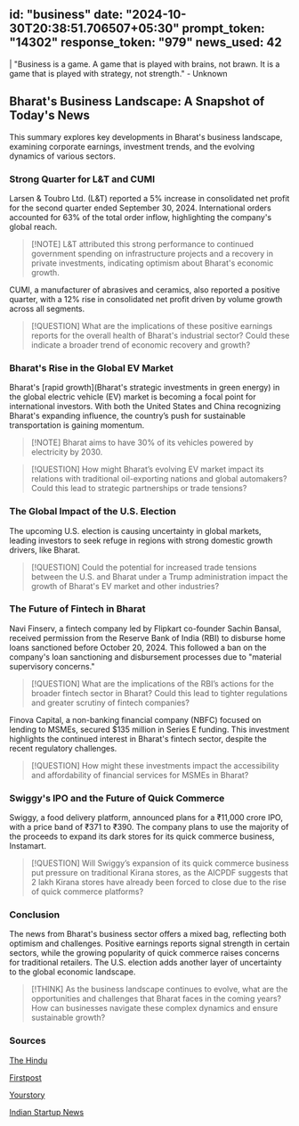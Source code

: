
id: "business"
date: "2024-10-30T20:38:51.706507+05:30"
prompt_token: "14302"
response_token: "979"
news_used: 42
------
| "Business is a game. A game that is played with brains, not brawn. It is a game that is played with strategy, not strength." - Unknown

## Bharat's Business Landscape: A Snapshot of Today's News

This summary explores key developments in Bharat's business landscape, examining corporate earnings, investment trends, and the evolving dynamics of various sectors.

### Strong Quarter for L&T and CUMI

Larsen & Toubro Ltd. (L&T) reported a 5% increase in consolidated net profit for the second quarter ended September 30, 2024.  International orders accounted for 63% of the total order inflow, highlighting the company's global reach.  

> [!NOTE]  L&T attributed this strong performance to continued government spending on infrastructure projects and a recovery in private investments, indicating optimism about Bharat's economic growth.

CUMI, a manufacturer of abrasives and ceramics, also reported a positive quarter, with a 12% rise in consolidated net profit driven by volume growth across all segments.

> [!QUESTION]  What are the implications of these positive earnings reports for the overall health of Bharat's industrial sector? Could these indicate a broader trend of economic recovery and growth?

### Bharat's Rise in the Global EV Market

Bharat's [rapid growth](Bharat's strategic investments in green energy) in the global electric vehicle (EV) market is becoming a focal point for international investors. With both the United States and China recognizing Bharat's expanding influence, the country’s push for sustainable transportation is gaining momentum. 

> [!NOTE]  Bharat aims to have 30% of its vehicles powered by electricity by 2030.

> [!QUESTION]  How might Bharat’s evolving EV market impact its relations with traditional oil-exporting nations and global automakers? Could this lead to strategic partnerships or trade tensions?

### The Global Impact of the U.S. Election

The upcoming U.S. election is causing uncertainty in global markets, leading investors to seek refuge in regions with strong domestic growth drivers, like Bharat. 

> [!QUESTION]  Could the potential for increased trade tensions between the U.S. and Bharat under a Trump administration impact the growth of Bharat's EV market and other industries?

### The Future of Fintech in Bharat

Navi Finserv, a fintech company led by Flipkart co-founder Sachin Bansal, received permission from the Reserve Bank of India (RBI) to disburse home loans sanctioned before October 20, 2024. This followed a ban on the company's loan sanctioning and disbursement processes due to "material supervisory concerns." 

> [!QUESTION]  What are the implications of the RBI’s actions for the broader fintech sector in Bharat? Could this lead to tighter regulations and greater scrutiny of fintech companies?

Finova Capital, a non-banking financial company (NBFC) focused on lending to MSMEs, secured $135 million in Series E funding. This investment highlights the continued interest in Bharat's fintech sector, despite the recent regulatory challenges.

> [!QUESTION]  How might these investments impact the accessibility and affordability of financial services for MSMEs in Bharat?

### Swiggy's IPO and the Future of Quick Commerce

Swiggy, a food delivery platform, announced plans for a ₹11,000 crore IPO, with a price band of ₹371 to ₹390. The company plans to use the majority of the proceeds to expand its dark stores for its quick commerce business, Instamart.

> [!QUESTION]  Will Swiggy’s expansion of its quick commerce business put pressure on traditional Kirana stores, as the AICPDF suggests that 2 lakh Kirana stores have already been forced to close due to the rise of quick commerce platforms?

### Conclusion

The news from Bharat's business sector offers a mixed bag, reflecting both optimism and challenges. Positive earnings reports signal strength in certain sectors, while the growing popularity of quick commerce raises concerns for traditional retailers. The U.S. election adds another layer of uncertainty to the global economic landscape. 

> [!THINK]  As the business landscape continues to evolve, what are the opportunities and challenges that Bharat faces in the coming years? How can businesses navigate these complex dynamics and ensure sustainable growth?

### Sources

[The Hindu](https://www.thehindu.com/)

[Firstpost](https://www.firstpost.com/)

[Yourstory](https://yourstory.com/)

[Indian Startup News](https://indianstartupnews.com/)

